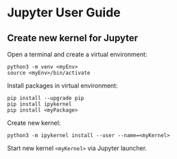 # Jupyter User Guide #

## Create new kernel for Jupyter

Open a terminal and create a virtual environment:
```
python3 -m venv <myEnv>
source <myEnv>/bin/activate
```

Install packages in virtual environment:
```
pip install --upgrade pip
pip install ipykernel
pip install <myPackage> 
```

Create new kernel:
```
python3 -m ipykernel install --user --name=<myKernel>
```

Start new kernel `<myKernel>` via Jupyter launcher.
